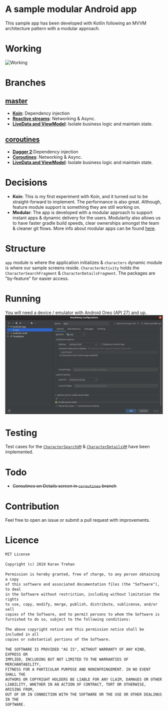 # A sample modular Android app
This sample app has been developed with Kotlin following an MVVM architecture pattern with a modular approach.

# Working
![Working](app_flow.gif)

# Branches
## [master](https://github.com/karntrehan/Starwars/tree/coroutines)
* **[Koin](https://github.com/InsertKoinIO/koin)**: Dependency injection
* **[Reactive streams](https://github.com/ReactiveX/RxJava)**: Networking & Async.
* **[LiveData and ViewModel](https://developer.android.com/topic/libraries/architecture)**: Isolate business logic and maintain state.

## [coroutines](https://github.com/karntrehan/Starwars/tree/coroutines)
* **[Dagger 2](https://dagger.dev/)**:Dependency injection
* **[Coroutines](https://kotlinlang.org/docs/reference/coroutines-overview.html)**: Networking & Async.
* **[LiveData and ViewModel](https://developer.android.com/topic/libraries/architecture)**: Isolate business logic and maintain state.

# Decisions
* **Koin**: This is my first experiment with Koin, and it turned out to be straight-forward to implement. The performance is also great. Although, feature module support is something they are still working on.
* **Modular**: The app is developed with a modular approach to support instant apps & dynamic delivery for the users. Modularity also allows us to have faster gradle build speeds, clear ownerships amongst the team & cleaner git flows. More info about modular apps can be found [here](https://medium.com/mindorks/writing-a-modular-project-on-android-304f3b09cb37).

# Structure
`app` module is where the application initializes & `characters` dynamic module is where our sample screens reside. 
`CharacterActivity` holds the `CharacterSearchFragment` & `CharacterDetailsFragment`.
The packages are "by-feature" for easier access.

# Running
You will need a device / emulator with Android Oreo (API 27) and up.
![Configuration](run_configuration.png)

# Testing
Test cases for the [`CharacterSearchVM`](characters/src/test/java/com/karntrehan/starwars/characters/search/CharacterSearchVMTest.kt) & [`CharacterDetailsVM`](characters/src/test/java/com/karntrehan/starwars/characters/details/CharacterDetailsVMTest.kt) have been implemented.

# Todo
* ~~Coroutines on Details screen in `coroutines` branch~~

# Contribution
Feel free to open an issue or submit a pull request with improvements.

# Licence
    MIT License

    Copyright (c) 2019 Karan Trehan
    
    Permission is hereby granted, free of charge, to any person obtaining a copy
    of this software and associated documentation files (the "Software"), to deal
    in the Software without restriction, including without limitation the rights
    to use, copy, modify, merge, publish, distribute, sublicense, and/or sell
    copies of the Software, and to permit persons to whom the Software is
    furnished to do so, subject to the following conditions:
    
    The above copyright notice and this permission notice shall be included in all
    copies or substantial portions of the Software.
    
    THE SOFTWARE IS PROVIDED "AS IS", WITHOUT WARRANTY OF ANY KIND, EXPRESS OR
    IMPLIED, INCLUDING BUT NOT LIMITED TO THE WARRANTIES OF MERCHANTABILITY,
    FITNESS FOR A PARTICULAR PURPOSE AND NONINFRINGEMENT. IN NO EVENT SHALL THE
    AUTHORS OR COPYRIGHT HOLDERS BE LIABLE FOR ANY CLAIM, DAMAGES OR OTHER
    LIABILITY, WHETHER IN AN ACTION OF CONTRACT, TORT OR OTHERWISE, ARISING FROM,
    OUT OF OR IN CONNECTION WITH THE SOFTWARE OR THE USE OR OTHER DEALINGS IN THE
    SOFTWARE.    